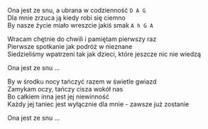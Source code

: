 Ona jest ze snu, a ubrana w codzienność `D A G`  
Dla mnie zrzuca ją kiedy robi się ciemno  
By nasze życie miało wreszcie jakiś smak `A h G A`  

Wracam chętnie do chwili i pamiętam pierwszy raz  
Pierwsze spotkanie jak podróż w nieznane  
Siedzieliśmy wpatrzeni tak jak dzieci, które jeszcze nic nie wiedzą  

Ona jest ze snu …  

By w środku nocy tańczyć razem w świetle gwiazd  
Zamykam oczy, tańczy cisza wokół nas  
Bo całkiem inna jest jej niewinność  
Każdy jej taniec jest wyłącznie dla mnie - zawsze już zostanie  

Ona jest ze snu …
